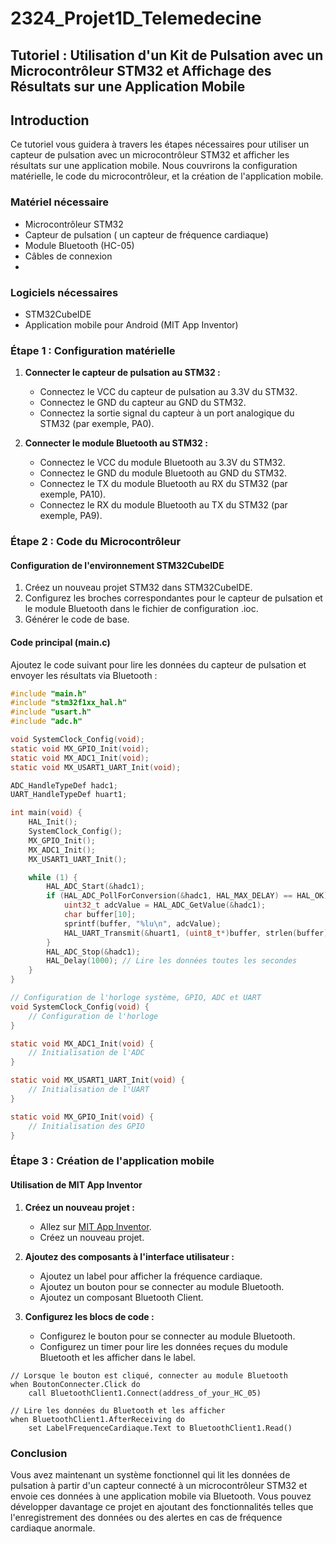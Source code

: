 # 2324_Projet1D_Telemedecine
## Tutoriel : Utilisation d'un Kit de Pulsation avec un Microcontrôleur STM32 et Affichage des Résultats sur une Application Mobile

## Introduction
Ce tutoriel vous guidera à travers les étapes nécessaires pour utiliser un capteur de pulsation avec un microcontrôleur STM32 et afficher les résultats sur une application mobile. Nous couvrirons la configuration matérielle, le code du microcontrôleur, et la création de l'application mobile.

### Matériel nécessaire
- Microcontrôleur STM32 
- Capteur de pulsation ( un capteur de fréquence cardiaque)
- Module Bluetooth (HC-05)
- Câbles de connexion
- 
### Logiciels nécessaires
- STM32CubeIDE
- Application mobile pour Android (MIT App Inventor)

### Étape 1 : Configuration matérielle
1. **Connecter le capteur de pulsation au STM32 :**
   - Connectez le VCC du capteur de pulsation au 3.3V du STM32.
   - Connectez le GND du capteur au GND du STM32.
   - Connectez la sortie signal du capteur à un port analogique du STM32 (par exemple, PA0).

2. **Connecter le module Bluetooth au STM32 :**
   - Connectez le VCC du module Bluetooth au 3.3V du STM32.
   - Connectez le GND du module Bluetooth au GND du STM32.
   - Connectez le TX du module Bluetooth au RX du STM32 (par exemple, PA10).
   - Connectez le RX du module Bluetooth au TX du STM32 (par exemple, PA9).

### Étape 2 : Code du Microcontrôleur

#### Configuration de l'environnement STM32CubeIDE
1. Créez un nouveau projet STM32 dans STM32CubeIDE.
2. Configurez les broches correspondantes pour le capteur de pulsation et le module Bluetooth dans le fichier de configuration .ioc.
3. Générer le code de base.

#### Code principal (main.c)
Ajoutez le code suivant pour lire les données du capteur de pulsation et envoyer les résultats via Bluetooth :

```c
#include "main.h"
#include "stm32f1xx_hal.h"
#include "usart.h"
#include "adc.h"

void SystemClock_Config(void);
static void MX_GPIO_Init(void);
static void MX_ADC1_Init(void);
static void MX_USART1_UART_Init(void);

ADC_HandleTypeDef hadc1;
UART_HandleTypeDef huart1;

int main(void) {
    HAL_Init();
    SystemClock_Config();
    MX_GPIO_Init();
    MX_ADC1_Init();
    MX_USART1_UART_Init();

    while (1) {
        HAL_ADC_Start(&hadc1);
        if (HAL_ADC_PollForConversion(&hadc1, HAL_MAX_DELAY) == HAL_OK) {
            uint32_t adcValue = HAL_ADC_GetValue(&hadc1);
            char buffer[10];
            sprintf(buffer, "%lu\n", adcValue);
            HAL_UART_Transmit(&huart1, (uint8_t*)buffer, strlen(buffer), HAL_MAX_DELAY);
        }
        HAL_ADC_Stop(&hadc1);
        HAL_Delay(1000); // Lire les données toutes les secondes
    }
}

// Configuration de l'horloge système, GPIO, ADC et UART
void SystemClock_Config(void) {
    // Configuration de l'horloge
}

static void MX_ADC1_Init(void) {
    // Initialisation de l'ADC
}

static void MX_USART1_UART_Init(void) {
    // Initialisation de l'UART
}

static void MX_GPIO_Init(void) {
    // Initialisation des GPIO
}
```

### Étape 3 : Création de l'application mobile

#### Utilisation de MIT App Inventor
1. **Créez un nouveau projet :**
   - Allez sur [MIT App Inventor](http://appinventor.mit.edu).
   - Créez un nouveau projet.

2. **Ajoutez des composants à l'interface utilisateur :**
   - Ajoutez un label pour afficher la fréquence cardiaque.
   - Ajoutez un bouton pour se connecter au module Bluetooth.
   - Ajoutez un composant Bluetooth Client.

3. **Configurez les blocs de code :**
   - Configurez le bouton pour se connecter au module Bluetooth.
   - Configurez un timer pour lire les données reçues du module Bluetooth et les afficher dans le label.

```blocks
// Lorsque le bouton est cliqué, connecter au module Bluetooth
when BoutonConnecter.Click do
    call BluetoothClient1.Connect(address_of_your_HC_05)

// Lire les données du Bluetooth et les afficher
when BluetoothClient1.AfterReceiving do
    set LabelFrequenceCardiaque.Text to BluetoothClient1.Read()
```

### Conclusion
Vous avez maintenant un système fonctionnel qui lit les données de pulsation à partir d'un capteur connecté à un microcontrôleur STM32 et envoie ces données à une application mobile via Bluetooth. Vous pouvez développer davantage ce projet en ajoutant des fonctionnalités telles que l'enregistrement des données ou des alertes en cas de fréquence cardiaque anormale.
